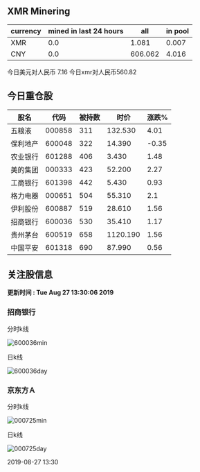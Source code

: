 ## XMR Minering

|currency|mined in last 24 hours|all|in pool|
|---|---|---|---|
|XMR|0.0|1.081|0.007|
|CNY|0.0|606.062|4.016|

今日美元对人民币 7.16	今日xmr对人民币560.82


## 今日重仓股 

|股名|代码|被持数|时价|涨跌%|
|---|---|---|---|---|
|五粮液|000858|311|132.530|4.01|
|保利地产|600048|322|14.390|-0.35|
|农业银行|601288|406|3.430|1.48|
|美的集团|000333|423|52.200|2.27|
|工商银行|601398|442|5.430|0.93|
|格力电器|000651|504|55.310|2.1|
|伊利股份|600887|519|28.610|1.56|
|招商银行|600036|530|35.410|1.17|
|贵州茅台|600519|658|1120.190|1.56|
|中国平安|601318|690|87.990|0.56|

## 关注股信息
**更新时间 : Tue Aug 27 13:30:06 2019**
### 招商银行 
分时k线

![600036min](http://image.sinajs.cn/newchart/min/n/sh600036.gif)

日k线

![600036day](http://image.sinajs.cn/newchart/daily/n/sh600036.gif)

### 京东方Ａ 
分时k线

![000725min](http://image.sinajs.cn/newchart/min/n/sz000725.gif)

日k线

![000725day](http://image.sinajs.cn/newchart/daily/n/sz000725.gif)

2019-08-27 13:30
